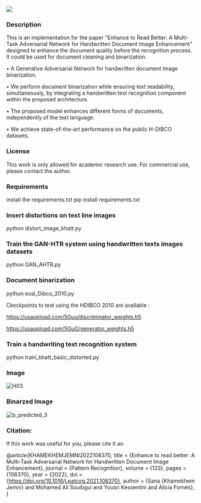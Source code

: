 ![](https://img.shields.io/static/v1?label=&message=GAN-HTR&color=green&size=30)

### Description
This is an implementation for the paper "Enhance to Read Better: A Multi-Task Adversarial Network for Handwritten Document Image Enhancement" designed to enhance the document quality before the recognition process. It could be used for document cleaning and binarization. 

• A Generative Adversarial Network for handwritten document image binarization.

• We perform document binarization while ensuring text readability, simultaneously, by integrating a handwritten text recognition component within the proposed architecture.

• The proposed model enhances different forms of documents, independently of the text language.

• We achieve state-of-the-art performance on the public H-DIBCO datasets.

### License
This work is only allowed for academic research use. For commercial use, please contact the author.

### Requirements

install the requirements.txt
pip install  requirements.txt

### Insert distortions on text line images

python distort_image_khatt.py


###  Train the GAN-HTR system using handwritten texts images datasets

python GAN_AHTR.py

###  Document binarization

python eval_Dibco_2010.py

Ckeckpoints to test using the HDIBCO 2010 are available :

https://usaupload.com/5Guu/discriminator_weights.h5

https://usaupload.com/5GuG/generator_weights.h5

###  Train a handwriting text recognition system 

python train_khatt_basic_distorted.py

###  Image

![H03](https://user-images.githubusercontent.com/15616524/148749752-88e0661f-4356-45f5-b1b1-bc34cd872164.png)

###  Binarzed Image

![b_predicted_3](https://user-images.githubusercontent.com/15616524/148748926-a264adbd-ea5b-4470-b9a2-349318368a80.png)


###  Citation:

If this work was useful for you, please cite it as:

@article{KHAMEKHEMJEMNI2022108370,
title = {Enhance to read better: A Multi-Task Adversarial Network for Handwritten Document Image Enhancement},
journal = {Pattern Recognition},
volume = {123},
pages = {108370},
year = {2022},
doi = {https://doi.org/10.1016/j.patcog.2021.108370},
author = {Sana {Khamekhem Jemni} and Mohamed Ali Souibgui and Yousri Kessentini and Alicia Fornés},
}
  
  
